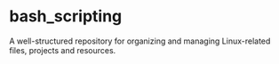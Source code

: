 # bash_scripting
A well-structured repository for organizing and managing Linux-related files, projects and resources.

